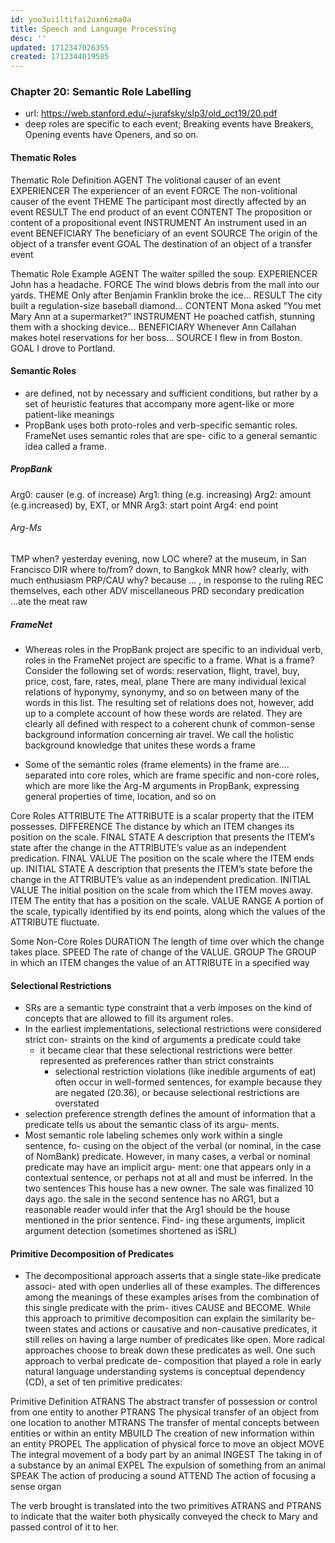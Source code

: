 ```yaml
---
id: yoo3uiiltifai2uxn6zma0a
title: Speech and Language Processing
desc: ''
updated: 1712347026355
created: 1712344019585
---
```


### Chapter 20: Semantic Role Labelling

- url: https://web.stanford.edu/~jurafsky/slp3/old_oct19/20.pdf
- deep roles are specific to each event; Breaking events have Breakers, Opening events have Openers, and so on.

#### Thematic Roles

Thematic Role Definition
AGENT The volitional causer of an event
EXPERIENCER The experiencer of an event
FORCE The non-volitional causer of the event
THEME The participant most directly affected by an event
RESULT The end product of an event
CONTENT The proposition or content of a propositional event
INSTRUMENT An instrument used in an event
BENEFICIARY The beneficiary of an event
SOURCE The origin of the object of a transfer event
GOAL The destination of an object of a transfer event

Thematic Role Example
AGENT The waiter spilled the soup.
EXPERIENCER John has a headache.
FORCE The wind blows debris from the mall into our yards.
THEME Only after Benjamin Franklin broke the ice...
RESULT The city built a regulation-size baseball diamond...
CONTENT Mona asked “You met Mary Ann at a supermarket?”
INSTRUMENT He poached catfish, stunning them with a shocking device...
BENEFICIARY Whenever Ann Callahan makes hotel reservations for her boss...
SOURCE I flew in from Boston.
GOAL I drove to Portland.

#### Semantic Roles

- are defined, not by necessary and sufficient conditions, but rather by a set of heuristic features that accompany more agent-like or more patient-like meanings
- PropBank uses both proto-roles and verb-specific semantic roles. FrameNet uses semantic roles that are spe- cific to a general semantic idea called a frame.

##### PropBank
Arg0: causer (e.g. of increase)
Arg1: thing (e.g. increasing)
Arg2: amount (e.g.increased) by, EXT, or MNR
Arg3: start point
Arg4: end point

###### Arg-Ms
TMP when? yesterday evening, now
LOC where? at the museum, in San Francisco
DIR where to/from? down, to Bangkok
MNR how? clearly, with much enthusiasm
PRP/CAU why? because ... , in response to the ruling
REC themselves, each other
ADV miscellaneous
PRD secondary predication ...ate the meat raw


##### FrameNet

- Whereas roles in the PropBank project are specific to an individual verb, roles in the FrameNet project are specific to a frame. What is a frame? Consider the following set of words: reservation, flight, travel, buy, price, cost, fare, rates, meal, plane There are many individual lexical relations of hyponymy, synonymy, and so on between many of the words in this list. The resulting set of relations does not, however, add up to a complete account of how these words are related. They are clearly all defined with respect to a coherent chunk of common-sense background information concerning air travel. We call the holistic background knowledge that unites these words a frame 

- Some of the semantic roles (frame elements) in the frame are.... separated into core roles, which are frame specific and non-core roles, which are more like the Arg-M arguments in PropBank, expressing  general properties of time, location, and so on

Core Roles
ATTRIBUTE The ATTRIBUTE is a scalar property that the ITEM possesses.
DIFFERENCE The distance by which an ITEM changes its position on the scale.
FINAL STATE A description that presents the ITEM’s state after the change in the ATTRIBUTE’s value as an independent predication.
FINAL VALUE The position on the scale where the ITEM ends up.
INITIAL STATE A description that presents the ITEM’s state before the change in the ATTRIBUTE’s value as an independent predication.
INITIAL VALUE The initial position on the scale from which the ITEM moves away.
ITEM The entity that has a position on the scale.
VALUE RANGE A portion of the scale, typically identified by its end points, along which the values of the ATTRIBUTE fluctuate.

Some Non-Core Roles
DURATION The length of time over which the change takes place.
SPEED The rate of change of the VALUE.
GROUP The GROUP in which an ITEM changes the value of an
ATTRIBUTE in a specified way

#### Selectional Restrictions

- SRs are a semantic type constraint that a verb imposes on the kind of concepts that are allowed to fill its argument
roles.
- In the earliest implementations, selectional restrictions were considered strict con- straints on the kind of arguments a predicate could take
  - it became clear that these selectional restrictions were better represented as preferences rather than strict constraints
    - selectional restriction violations (like inedible arguments of eat) often occur in well-formed sentences, for example because they are negated (20.36), or because selectional restrictions are overstated
- selection preference strength defines the amount of information that a predicate tells us about the semantic class of its argu-
ments. 
- Most semantic role labeling schemes only work within a single sentence, fo- cusing on the object of the verbal (or nominal, in the case of NomBank) predicate. However, in many cases, a verbal or nominal predicate may have an implicit argu- ment: one that appears only in a contextual sentence, or perhaps not at all and must be inferred. In the two sentences This house has a new owner. The sale was finalized 10 days ago. the sale in the second sentence has no ARG1, but a reasonable reader would infer that the Arg1 should be the house mentioned in the prior sentence. Find- ing these arguments, implicit argument detection (sometimes shortened as iSRL)

#### Primitive Decomposition of Predicates

- The decompositional approach asserts that a single state-like predicate associ- ated with open underlies all of these examples. The differences among the meanings of these examples arises from the combination of this single predicate with the prim- itives CAUSE and BECOME. While this approach to primitive decomposition can explain the similarity be- tween states and actions or causative and non-causative predicates, it still relies on having a large number of predicates like open. More radical approaches choose to break down these predicates as well. One such approach to verbal predicate de- composition that played a role in early natural language understanding systems is conceptual dependency (CD), a set of ten primitive predicates:

Primitive Definition
ATRANS The abstract transfer of possession or control from one entity to
another
PTRANS The physical transfer of an object from one location to another
MTRANS The transfer of mental concepts between entities or within an
entity
MBUILD The creation of new information within an entity
PROPEL The application of physical force to move an object
MOVE The integral movement of a body part by an animal
INGEST The taking in of a substance by an animal
EXPEL The expulsion of something from an animal
SPEAK The action of producing a sound
ATTEND The action of focusing a sense organ

The verb brought is translated into the two primitives ATRANS and PTRANS to indicate that the waiter both physically conveyed the check to Mary and passed control of it to her.
